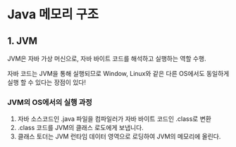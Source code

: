 # Java 메모리 구조

## 1. JVM

JVM은 자바 가상 머신으로, 자바 바이트 코드를 해석하고 실행하는 역할 수행.

자바 코드는 JVM을 통해 실행되므로 Window, Linux와 같은 다른 OS에서도 동일하게 실행 할 수 있다는 장점이 있다!

### JVM의 OS에서의 실행 과정

1. 자바 소스코드인 .java 파일을 컴파일러가 자바 바이트 코드인 .class로 변환
2. .class 코드를 JVM의 클래스 로도에게 보냅니다.
3. 클래스 토더는 JVM 런타임 데이터 영역으로 로딩하여 JVM의 메모리에 올린다.

